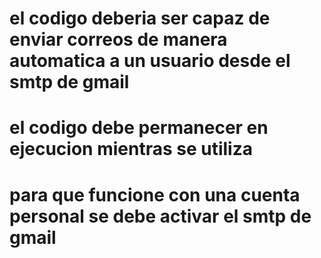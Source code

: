 # el codigo deberia ser capaz de enviar correos de manera automatica a un usuario desde el smtp de gmail 
# el codigo debe permanecer en ejecucion mientras se utiliza
# para que funcione con una cuenta personal se debe activar el smtp de gmail 
